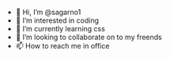 - 👋 Hi, I’m @sagarno1
- 👀 I’m interested in coding
- 🌱 I’m currently learning css
- 💞️ I’m looking to collaborate on to my freends
- 📫 How to reach me in office

<!---
sagarno1/sagarno1 is a ✨ special ✨ repository because its `README.md` (this file) appears on your GitHub profile.
You can click the Preview link to take a look at your changes.
--->
